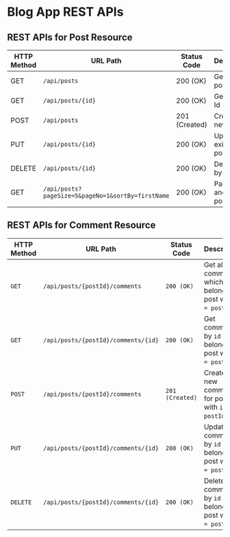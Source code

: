 # Blog App REST APIs

## REST APIs for Post Resource

| HTTP Method | URL Path                                           | Status Code     | Description                                  |
|-------------|----------------------------------------------------|-----------------|----------------------------------------------|
| GET         | `/api/posts`                                      | 200 (OK)        | Get all posts                                |
| GET         | `/api/posts/{id}`                                 | 200 (OK)        | Get post by Id                               |
| POST        | `/api/posts`                                      | 201 (Created)   | Create a new post                            |
| PUT         | `/api/posts/{id}`                                 | 200 (OK)        | Update existing post with Id                |
| DELETE      | `/api/posts/{id}`                                 | 200 (OK)        | Delete post by Id                            |
| GET         | `/api/posts?pageSize=5&pageNo=1&sortBy=firstName` | 200 (OK)        | Paginating and sorting posts                |

## REST APIs for Comment Resource

| HTTP Method | URL Path                                 | Status Code  | Description                                                                 |
|-------------|------------------------------------------|--------------|-----------------------------------------------------------------------------|
| `GET`       | `/api/posts/{postId}/comments`           | `200 (OK)`   | Get all comments which belong to post with `id = postId`.                  |
| `GET`       | `/api/posts/{postId}/comments/{id}`      | `200 (OK)`   | Get comment by `id` if it belongs to post with `id = postId`.              |
| `POST`      | `/api/posts/{postId}/comments`           | `201 (Created)` | Create a new comment for post with `id = postId`.                         |
| `PUT`       | `/api/posts/{postId}/comments/{id}`      | `200 (OK)`   | Update comment by `id` if it belongs to post with `id = postId`.           |
| `DELETE`    | `/api/posts/{postId}/comments/{id}`      | `200 (OK)`   | Delete comment by `id` if it belongs to post with `id = postId`.           |

